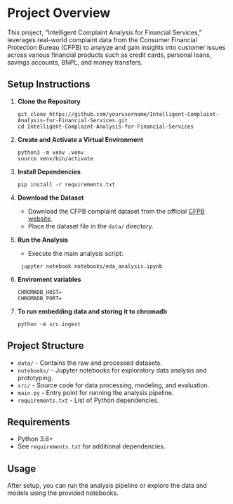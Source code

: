 
# Project Overview

This project, "Intelligent Complaint Analysis for Financial Services," leverages real-world complaint data from the Consumer Financial Protection Bureau (CFPB) to analyze and gain insights into customer issues across various financial products such as credit cards, personal loans, savings accounts, BNPL, and money transfers.

## Setup Instructions

1. **Clone the Repository**
    ```
    git clone https://github.com/yourusername/Intelligent-Complaint-Analysis-for-Financial-Services.git
    cd Intelligent-Complaint-Analysis-for-Financial-Services
    ```

2. **Create and Activate a Virtual Environment**
    ```
    python3 -m venv .venv
    source venv/bin/activate
    ```

3. **Install Dependencies**
    ```
    pip install -r requirements.txt
    ```

4. **Download the Dataset**
    - Download the CFPB complaint dataset from the official [CFPB website](https://www.consumerfinance.gov/data-research/consumer-complaints/).
    - Place the dataset file in the `data/` directory.

5. **Run the Analysis**
    - Execute the main analysis script:
    ```
     jupyter notebook notebooks/eda_analysis.ipynb
    ```
6. **Enviroment variables**
    ```
    CHROMADB_HOST=
    CHROMADB_PORT=
    ```
7. **To run embedding data and storing it to chromadb**
    ```
    python -m src.ingest
    ```

## Project Structure

- `data/` - Contains the raw and processed datasets.
- `notebooks/` - Jupyter notebooks for exploratory data analysis and prototyping.
- `src/` - Source code for data processing, modeling, and evaluation.
- `main.py` - Entry point for running the analysis pipeline.
- `requirements.txt` - List of Python dependencies.

## Requirements

- Python 3.8+
- See `requirements.txt` for additional dependencies.

## Usage

After setup, you can run the analysis pipeline or explore the data and models using the provided notebooks.

